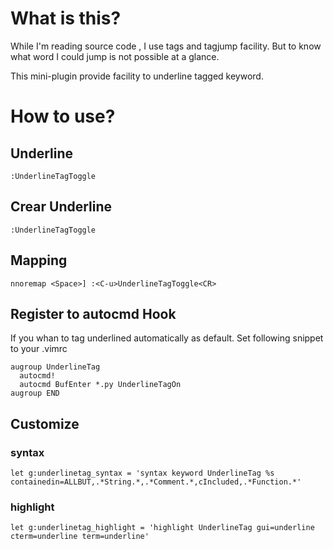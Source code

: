 What is this?
==================================
While I'm reading source code , I use tags and tagjump facility.
But to know what word I could jump is not possible at a glance.

This mini-plugin provide facility to underline tagged keyword.

How to use?
================================
Underline
----------------------
    :UnderlineTagToggle

Crear Underline
----------------------
    :UnderlineTagToggle

Mapping
----------------------

    nnoremap <Space>] :<C-u>UnderlineTagToggle<CR>

Register to autocmd Hook
-------------------------
If you whan to tag underlined automatically as default.
Set following snippet to your .vimrc

    augroup UnderlineTag
      autocmd!
      autocmd BufEnter *.py UnderlineTagOn
    augroup END

Customize
-------------------------
### syntax

    let g:underlinetag_syntax = 'syntax keyword UnderlineTag %s containedin=ALLBUT,.*String.*,.*Comment.*,cIncluded,.*Function.*'

### highlight

    let g:underlinetag_highlight = 'highlight UnderlineTag gui=underline cterm=underline term=underline'

